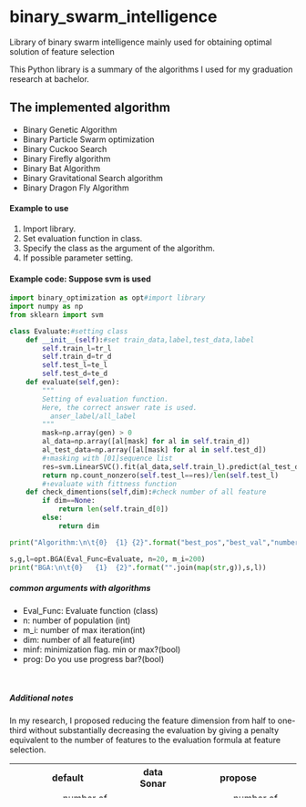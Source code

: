 # binary_swarm_intelligence
 Library of binary swarm intelligence mainly used for obtaining optimal solution of feature selection

This Python library is a summary of the algorithms I used for my graduation research at bachelor.


## The implemented algorithm
* Binary Genetic Algorithm
* Binary Particle Swarm optimization
* Binary Cuckoo Search
* Binary Firefly algorithm
* Binary Bat Algorithm
* Binary Gravitational Search algorithm
* Binary Dragon Fly Algorithm

#### Example to use
1. Import library.
2. Set evaluation function in class.
3. Specify the class as the argument of the algorithm.
4. If possible parameter setting.

#### Example code: Suppose svm is used
```python
import binary_optimization as opt#import library
import numpy as np
from sklearn import svm

class Evaluate:#setting class
    def __init__(self):#set train_data,label,test_data,label
        self.train_l=tr_l
        self.train_d=tr_d
        self.test_l=te_l
        self.test_d=te_d
    def evaluate(self,gen):
        """
        Setting of evaluation function.
        Here, the correct answer rate is used.
          anser_label/all_label
        """
        mask=np.array(gen) > 0
        al_data=np.array([al[mask] for al in self.train_d])
        al_test_data=np.array([al[mask] for al in self.test_d])
        #↑masking with [01]sequence list
        res=svm.LinearSVC().fit(al_data,self.train_l).predict(al_test_data)
        return np.count_nonzero(self.test_l==res)/len(self.test_l)
        #↑evaluate with fittness function
    def check_dimentions(self,dim):#check number of all feature
        if dim==None:
            return len(self.train_d[0])
        else:
            return dim

print("Algorithm:\n\t{0}  {1} {2}".format("best_pos","best_val","number_of_1s"))

s,g,l=opt.BGA(Eval_Func=Evaluate, n=20, m_i=200)
print("BGA:\n\t{0}   {1}  {2}".format("".join(map(str,g)),s,l))

```

##### common arguments with algorithms
* Eval_Func: Evaluate function (class)
* n: number of population (int)
* m_i:  number of max iteration(int)
* dim: number of all feature(int)
* minf: minimization flag. min or max?(bool)
* prog: Do you use progress bar?(bool)<p>
<br><p>

##### Additional notes
In my research, I proposed reducing the feature dimension from half to one-third without substantially decreasing the evaluation by giving a penalty equivalent to the number of features to the evaluation formula at feature selection.

<html>

<table width=600 height=60>
<tr align="center" >
  <th align="center" colspan=2> default </th>
  <th align="center">data Sonar</th>
  <th align="center" colspan=2 > propose </th>
</tr>
<tr>
  <td>accuracy</td>
  <td>number of feature</td>
  <td>algorithm</td>
  <td>accuracy</td>
  <td>number of feature</td>
</tr>
<tr align="center" >
  <td>0.84656</td>
  <td>32.48</td>
  <td>BGA</td>
  <td>0.84072</td>
  <td>21.22</td>
</tr>
<tr align="center" >
  <td>0.88000</td>
  <td>31.35</td>
  <td>BPSO</td>
  <td>0.88296</td>
  <td>18.40</td>
</tr>
<tr align="center" >
  <td>0.84400</td>
  <td>37.83</td>
  <td>BCS</td>
  <td>0.83456</td>
  <td>30.83</td>
</tr>
<tr align="center" >
  <td>0.83512</td>
  <td>18.73</td>
  <td>BFFA</td>
  <td>0.82480</td>
  <td>9.53</td>
</tr>
<tr align="center" >
  <td>0.88224</td>
  <td>30.24</td>
  <td>BBA</td>
  <td>0.84472</td>
  <td>18.16</td>
</tr>
<tr align="center" >
  <td>0.84136</td>
  <td>31.41</td>
  <td>BGSA</td>
  <td>0.82712</td>
  <td>22.68</td>
</tr>

<tr align="center" >
  <td>0.86624</td>
  <td>30.77</td>
  <td>BDFA</td>
  <td>0.86704</td>
  <td>20.08</td>
</tr>
</table>

</html>
